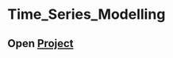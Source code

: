 # Time_Series_Modelling

## Open [Project](https://github.com/draperkm/Time_Series_Modelling/blob/main/Time_Series_Modelling.pdf)

